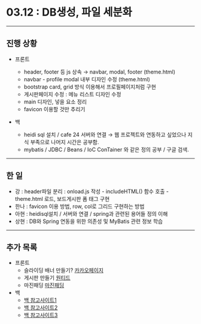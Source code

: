 # 03.12 : DB생성, 파일 세분화

---

## 진행 상황

- 프론트
  - header, footer 등 js 상속 → navbar, modal, footer (theme.html)
  - navbar - profile modal 내부 디자인 수정 (theme.html)
  - bootstrap card, grid 방식 이용해서 프로필페이지처럼 구현
  - 게시판페이지 수정 : 메뉴 리스트 디자인 수정
  - main 디자인, 넣을 요소 정리
  - favicon 이용할 것만 추리기


- 백
  - heidi sql 설치 / cafe 24 서버와 연결 → 웹 프로젝트와 연동하고 싶었으나 지식 부족으로 나머지 시간은 공부함.
  - mybatis / JDBC / Beans / IoC ConTainer 와 같은 정의 공부 / 구글 검색. 


---

## 한 일

- 강 : header파일 분리 : onload.js 작성 - includeHTML() 함수 호출 - theme.html 로드, 보드게시판 폼 태그 구현
- 한나 : favicon 이용 방법, row, col로 그리드 구현하는 방법
- 아현 : heidisql설치 / 서버와 연결 / spring과 관련된 용어들 정의 이해
- 상현 : DB와 Spring 연동을 위한 의존성 및 MyBatis 관련 정보 학습

---

## 추가 목록
- 프론트
  - 슬라이딩 배너 만들기? [카카오페이지](https://www.kakaocorp.com/page/kakao/kakaoCulture)
  - 게시판 만들기 [원티드](https://www.wanted.co.kr/community/58)
  - 마진패딩 [마진패딩](https://justmakeyourself.tistory.com/entry/margin-border-padding)
- 백 
  - [백 참고사이트1](https://velog.io/@gillog/Spring-Bean-%EC%A0%95%EB%A6%AC)
  - [백 참고사이트2](https://velog.io/@qotndus43/MyBatis-%EB%8F%99%EC%9E%91-%EC%9B%90%EB%A6%AC%EB%A5%BC-%EC%9D%B4%ED%95%B4%ED%95%98%EA%B3%A0-%EC%82%AC%EC%9A%A9%ED%95%B4%EB%B3%B4%EC%9E%90)
  - [백 참고사이트3](https://ibocon.tistory.com/123?category=846768)

